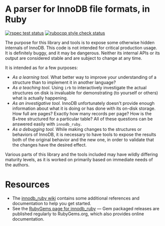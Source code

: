 # A parser for InnoDB file formats, in Ruby

[![rspec test status](https://github.com/jeremycole/innodb_ruby/actions/workflows/rspec.yml/badge.svg)](https://github.com/jeremycole/innodb_ruby/actions/workflows/rspec.yml)
[![rubocop style check status](https://github.com/jeremycole/innodb_ruby/actions/workflows/rubocop.yml/badge.svg)](https://github.com/jeremycole/innodb_ruby/actions/workflows/rubocop.yml)

The purpose for this library and tools is to expose some otherwise hidden internals of InnoDB. This code is not intended for critical production usage. It is definitely buggy, and it may be dangerous. Neither its internal APIs or its output are considered stable and are subject to change at any time.

It is intended as for a few purposes:

* *As a learning tool.* What better way to improve your understanding of a structure than to implement it in another language?
* *As a teaching tool.* Using `irb` to interactively investigate the actual structures on disk is invaluable for demonstrating (to yourself or others) what is actually happening.
* *As an investigative tool.* InnoDB unfortunately doesn't provide enough information about what it is doing or has done with its on-disk storage. How full are pages? Exactly how many records per page? How is the B+tree structured for a particular table? All of these questions can be answered easily with `innodb_ruby`.
* *As a debugging tool.* While making changes to the structures or behaviors of InnoDB, it is necessary to have tools to expose the results both of the original behavior and the new one, in order to validate that the changes have the desired effect.

Various parts of this library and the tools included may have wildly differing maturity levels, as it is worked on primarily based on immediate needs of the authors.

# Resources

* The [innodb_ruby wiki](https://github.com/jeremycole/innodb_ruby/wiki) contains some additional references and documentation to help you get started.
* See the [RubyGems page for innodb_ruby](http://rubygems.org/gems/innodb_ruby) &mdash; Gem packaged releases are published regularly to RubyGems.org, which also provides online documentation.
